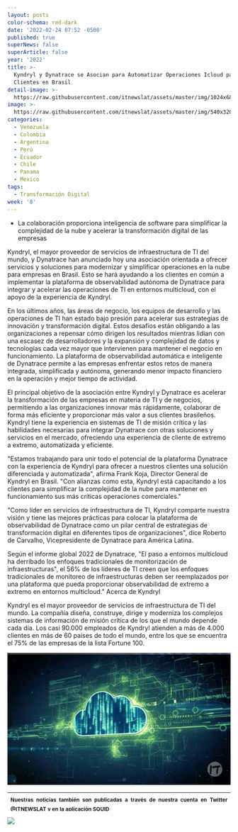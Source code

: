 ```yaml
---
layout: posts
color-schema: red-dark
date: '2022-02-24 07:52 -0500'
published: true
superNews: false
superArticle: false
year: '2022'
title: >-
  Kyndryl y Dynatrace se Asocian para Automatizar Operaciones Icloud para
  Clientes en Brasil
detail-image: >-
  https://raw.githubusercontent.com/itnewslat/assets/master/img/1024x680/Cloud-Computing-1g.jpg
image: >-
  https://raw.githubusercontent.com/itnewslat/assets/master/img/540x320/Cloud-Computing-1p.jpg
categories:
  - Venezuela
  - Colombia
  - Argentina
  - Perú
  - Ecuador
  - Chile
  - Panama
  - Mexico
tags:
  - Transformación Digital
week: '8'
---
```

- La colaboración proporciona inteligencia de software para simplificar la complejidad de la nube y acelerar la transformación digital de las empresas

Kyndryl, el mayor proveedor de servicios de infraestructura de TI del mundo, y Dynatrace han anunciado hoy una asociación orientada a ofrecer servicios y soluciones para modernizar y simplificar operaciones en la nube para empresas en Brasil.  Esto se hará ayudando a los clientes en común a implementar la plataforma de observabilidad autónoma de Dynatrace para integrar y acelerar las operaciones de TI en entornos multicloud, con el apoyo de la experiencia de Kyndryl.

En los últimos años, las áreas de negocio, los equipos de desarrollo y las operaciones de TI han estado bajo presión para acelerar sus estrategias de innovación y transformación digital. Estos desafíos están obligando a las organizaciones a repensar cómo dirigen los resultados mientras lidian con una escasez de desarrolladores y la expansión y complejidad de datos y tecnologías cada vez mayor que intervienen para mantener el negocio en funcionamiento.  La plataforma de observabilidad automática e inteligente de Dynatrace permite a las empresas enfrentar estos retos de manera integrada, simplificada y autónoma, generando menor impacto financiero en la operación y mejor tiempo de actividad.

El principal objetivo de la asociación entre Kyndryl y Dynatrace es acelerar la transformación de las empresas en materia de TI y de negocios, permitiendo a las organizaciones innovar más rápidamente, colaborar de forma más eficiente y proporcionar más valor a sus clientes brasileños. Kyndryl tiene la experiencia en sistemas de TI de misión crítica y las habilidades necesarias para integrar Dynatrace con otras soluciones y servicios en el mercado, ofreciendo una experiencia de cliente de extremo a extremo, automatizada y eficiente.

"Estamos trabajando para unir todo el potencial de la plataforma Dynatrace con la experiencia de Kyndryl para ofrecer a nuestros clientes una solución diferenciada y automatizada", afirma Frank Koja, Director General de Kyndryl en Brasil. "Con alianzas como esta, Kyndryl está capacitando a los clientes para simplificar la complejidad de la nube para mantener en funcionamiento sus más críticas operaciones comerciales."

"Como líder en servicios de infraestructura de TI, Kyndryl comparte nuestra visión y tiene las mejores prácticas para colocar la plataforma de observabilidad de Dynatrace como un pilar central de estrategias de transformación digital en diferentes tipos de organizaciones", dice Roberto de Carvalho, Vicepresidente de Dynatrace para América Latina.

Según el informe global 2022 de Dynatrace, "El paso a entornos multicloud ha derribado los enfoques tradicionales de monitorización de infraestructuras", el 56% de los líderes de TI creen que los enfoques tradicionales de monitoreo de infraestructuras deben ser reemplazados por una plataforma que pueda proporcionar observabilidad de extremo a extremo en entornos multicloud."
Acerca de Kyndryl

Kyndryl es el mayor proveedor de servicios de infraestructura de TI del mundo.  La compañía diseña, construye, dirige y moderniza los complejos sistemas de información de misión crítica de los que el mundo depende cada día.  Los casi 90.000 empleados de Kyndryl atienden a más de 4.000 clientes en más de 60 países de todo el mundo, entre los que se encuentra el 75% de las empresas de la lista Fortune 100. 

![](https://raw.githubusercontent.com/itnewslat/assets/master/img/540x320/Cloud-Computing-1p.jpg)


<table style="height: 42px;" width="569">
<tbody>
<tr>
<td style="text-align: justify;"><sub><strong>Nuestras noticias también son publicadas a través de nuestra cuenta en Twitter <a href="https://twitter.com/itnewslat?lang=es">@ITNEWSLAT</a> y en la aplicación <a href="https://squidapp.co/en/">SQUID</a></strong></sub></td>
</tr>
</tbody>
</table>

<img src="https://tracker.metricool.com/c3po.jpg?hash=56f88a41e39ab42c063cc51676587a04"/>